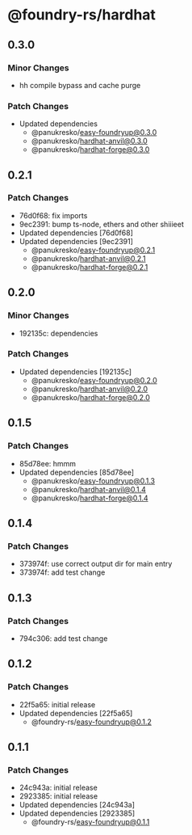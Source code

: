 # @foundry-rs/hardhat

## 0.3.0

### Minor Changes

- hh compile bypass and cache purge

### Patch Changes

- Updated dependencies
  - @panukresko/easy-foundryup@0.3.0
  - @panukresko/hardhat-anvil@0.3.0
  - @panukresko/hardhat-forge@0.3.0

## 0.2.1

### Patch Changes

- 76d0f68: fix imports
- 9ec2391: bump ts-node, ethers and other shiiieet
- Updated dependencies [76d0f68]
- Updated dependencies [9ec2391]
  - @panukresko/easy-foundryup@0.2.1
  - @panukresko/hardhat-anvil@0.2.1
  - @panukresko/hardhat-forge@0.2.1

## 0.2.0

### Minor Changes

- 192135c: dependencies

### Patch Changes

- Updated dependencies [192135c]
  - @panukresko/easy-foundryup@0.2.0
  - @panukresko/hardhat-anvil@0.2.0
  - @panukresko/hardhat-forge@0.2.0

## 0.1.5

### Patch Changes

- 85d78ee: hmmm
- Updated dependencies [85d78ee]
  - @panukresko/easy-foundryup@0.1.3
  - @panukresko/hardhat-anvil@0.1.4
  - @panukresko/hardhat-forge@0.1.4

## 0.1.4

### Patch Changes

- 373974f: use correct output dir for main entry
- 373974f: add test change

## 0.1.3

### Patch Changes

- 794c306: add test change

## 0.1.2

### Patch Changes

- 22f5a65: initial release
- Updated dependencies [22f5a65]
  - @foundry-rs/easy-foundryup@0.1.2

## 0.1.1

### Patch Changes

- 24c943a: initial release
- 2923385: initial release
- Updated dependencies [24c943a]
- Updated dependencies [2923385]
  - @foundry-rs/easy-foundryup@0.1.1
